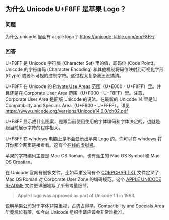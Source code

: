 ## 为什么 Unicode U+F8FF 是苹果 Logo？

### 问题

为什么 unicode 里面有 apple logo？
https://unicode-table.com/en/F8FF/

### 回答

U+F8FF 是 Unicode 字符集 (Character Set) 里的值，即码位 (Code Point)。Unicode 的字符编码 (Character Encoding) 和其他机制将码位映射到可视化字形 (Glyph) 或者不可视的控制字符。这过程太复杂我还没搞清。

U+F8FF 在 Unicode 的 [Private Use Areas](https://www.wikiwand.com/en/Private_Use_Areas) 范围（U+E000 - U+F8FF）里。并且还是在 Corporate User Area 范围（U+F000 - U+F8FF）里。注意，Corporate User Area 是旧版 Unicode 的说法。在最新的 Unicode 14 里是叫 Compatibility and Specials Area（U+F900 - U+FFFF）。详见 https://www.unicode.org/versions/Unicode14.0.0/ch02.pdf

U+F8FF 显示成什么图案，是跟当前使用使用的字体编码和字体决定的，也就是跟当前展示字符的程序相关。

U+F8FF 在 windows 电脑上是不会显示出苹果 Logo 的。你可以在 windows 打开你那个网页链接看看。这有个[在线的虚拟机](https://live.browserstack.com/dashboard#os=Windows&os_version=10&browser=Chrome&browser_version=93.0&zoom_to_fit=true&full_screen=true&resolution=responsive-mode&speed=1)。

苹果的字符编码主要是 Mac OS Roman。也有派生的 Mac OS Symbol 和 Mac OS Croatian。

在 Unicode 官网有很多文件，比如苹果公司有个 [CORPCHAR.TXT](http://www.unicode.org/Public/MAPPINGS/VENDORS/APPLE/CORPCHAR.TXT) 文件定义了 Mac OS Roman 对 Corporate User Zone 的编码规范。这个 [APPLE UNICODE README](https://www.unicode.org/Public/MAPPINGS/VENDORS/APPLE/ReadMe.txt) 文件更详细地写了所有考量细节。


> Apple Logo was approved as part of Unicode 1.1 in 1993.

说明苹果公司对于字体非常重视，占坑占得早。Compatibility and Specials Area 毕竟坑位有限，如今向 Unicode 组织申请应该会非常难批准。
